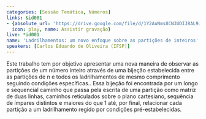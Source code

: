 ```yaml
---
categories: [Sessão Temática, Números]
links: &id001
- {absolute_url: 'https://drive.google.com/file/d/1Y2AuNms8CN3UDIJ8AL9JT8GGNJeFnI5l/view?usp=sharing',
  icon: play, name: Assistir gravação}
live: *id001
name: 'Ladrilhamentos: um novo enfoque sobre as partições de inteiros'
speakers: [Carlos Eduardo de Oliveira (IFSP)]
---
```


Este trabalho tem por objetivo apresentar uma nova maneira de observar as partições de um número inteiro através de uma bijeção estabelecida entre as partições de n e todos os ladrilhamentos de mesmo comprimento seguindo condições específicas..  Essa bijeção foi encontrada por um longo e sequencial caminho que passa pela escrita de uma partição como matriz de duas linhas, caminhos reticulados sobre o plano cartesiano, sequência de ímpares distintos e maiores do que 1 até, por final, relacionar cada partição a um ladrilhamento regido por condições pré-estabelecidas.